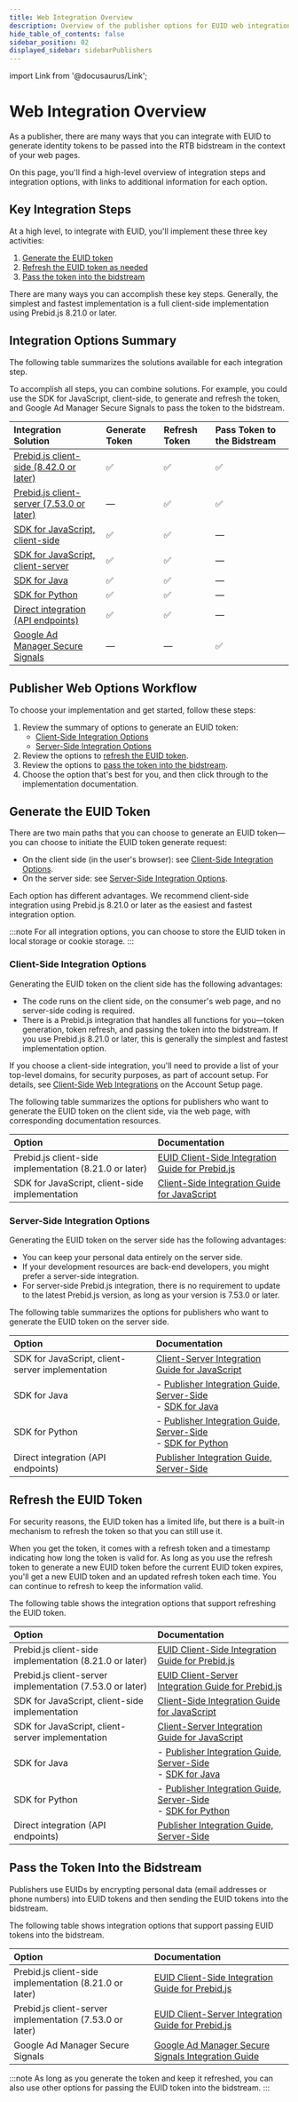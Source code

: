 ```yaml
---
title: Web Integration Overview
description: Overview of the publisher options for EUID web integration.
hide_table_of_contents: false
sidebar_position: 02
displayed_sidebar: sidebarPublishers
---
```


import Link from '@docusaurus/Link';

# Web Integration Overview

As a publisher, there are many ways that you can integrate with EUID to generate identity tokens to be passed into the RTB <Link href="../ref-info/glossary-uid#gl-bidstream">bidstream</Link> in the context of your web pages.

On this page, you'll find a high-level overview of integration steps and integration options, with links to additional information for each option.

## Key Integration Steps

At a high level, to integrate with EUID, you'll implement these three key activities:

1. [Generate the EUID token](#generate-the-euid-token)
1. [Refresh the EUID token as needed](#refresh-the-euid-token)
1. [Pass the token into the bidstream](#pass-the-token-into-the-bidstream)

There are many ways you can accomplish these key steps. Generally, the simplest and fastest implementation is a full client-side implementation using Prebid.js 8.21.0 or later.

## Integration Options Summary

The following table summarizes the solutions available for each integration step.

To accomplish all steps, you can combine solutions. For example, you could use the SDK for JavaScript, client-side, to generate and refresh the token, and Google Ad Manager Secure Signals to pass the token to the bidstream.

| Integration Solution | Generate Token | Refresh Token |Pass Token to the Bidstream |
| :--- | :--- | :--- | :--- |
| [Prebid.js client-side (8.42.0 or later)](integration-prebid-client-side.md) | &#9989; | &#9989; | &#9989; |
| [Prebid.js client-server (7.53.0 or later)](integration-prebid-client-server.md) | &#8212; | &#9989; | &#9989; |
| [SDK for JavaScript, client-side](integration-javascript-client-side.md) | &#9989; | &#9989; | &#8212; |
| [SDK for JavaScript, client-server](integration-javascript-client-server.md) | &#9989; | &#9989; | &#8212; |
| [SDK for Java](../sdks/sdk-ref-java.md) | &#9989; | &#9989; | &#8212; |
| [SDK for Python](../sdks/sdk-ref-python.md) | &#9989; | &#9989; | &#8212; |
| [Direct integration (API endpoints)](integration-publisher-server-side.md) | &#9989; | &#9989; | &#8212; |
| [Google Ad Manager Secure Signals](integration-google-ss.md) | &#8212; | &#8212; | &#9989; |

<!-- &#9989; = Supported | &#8212; = Not Supported -->

## Publisher Web Options Workflow

To choose your implementation and get started, follow these steps:

1. Review the summary of options to generate an EUID token:
   - [Client-Side Integration Options](#client-side-integration-options)
   - [Server-Side Integration Options](#server-side-integration-options)
1. Review the options to [refresh the EUID token](#refresh-the-euid-token).
1. Review the options to [pass the token into the bidstream](#pass-the-token-into-the-bidstream).
1. Choose the option that's best for you, and then click through to the implementation documentation.

## Generate the EUID Token

There are two main paths that you can choose to generate an EUID token&#8212;you can choose to initiate the EUID token generate request:

- On the client side (in the user's browser): see [Client-Side Integration Options](#client-side-integration-options).
- On the server side: see [Server-Side Integration Options](#server-side-integration-options).

Each option has different advantages. We recommend client-side integration using Prebid.js 8.21.0 or later as the easiest and fastest integration option.

:::note
For all integration options, you can choose to store the EUID token in local storage or cookie storage.
:::

### Client-Side Integration Options

Generating the EUID token on the client side has the following advantages:

- The code runs on the client side, on the consumer's web page, and no server-side coding is required.
- There is a Prebid.js integration that handles all functions for you&#8212;token generation, token refresh, and passing the token into the bidstream. If you use Prebid.js 8.21.0 or later, this is generally the simplest and fastest implementation option.

If you choose a client-side integration, you'll need to provide a list of your top-level domains, for security purposes, as part of account setup. For details, see [Client-Side Web Integrations](../getting-started/gs-account-setup.md#client-side-web-integrations) on the Account Setup page.

The following table summarizes the options for publishers who want to generate the EUID token on the client side, via the web page, with corresponding documentation resources.

| Option | Documentation |
| :--- | :--- |
| Prebid.js client-side implementation (8.21.0 or later) | [EUID Client-Side Integration Guide for Prebid.js](integration-prebid-client-side.md) |
| SDK for JavaScript, client-side implementation | [Client-Side Integration Guide for JavaScript](integration-javascript-client-side.md) |

### Server-Side Integration Options

Generating the EUID token on the server side has the following advantages:

- You can keep your <Link href="../ref-info/glossary-uid#gl-personal-data">personal data</Link> entirely on the server side.
- If your development resources are back-end developers, you might prefer a server-side integration.
- For server-side Prebid.js integration, there is no requirement to update to the latest Prebid.js version, as long as your version is 7.53.0 or later.

The following table summarizes the options for publishers who want to generate the EUID token on the server side.

| Option | Documentation |
| :--- | :--- |
| SDK for JavaScript, client-server implementation | [Client-Server Integration Guide for JavaScript](integration-javascript-client-server.md) |
| SDK for Java | - [Publisher Integration Guide, Server-Side](integration-publisher-server-side.md)<br/>- [SDK for Java](../sdks/sdk-ref-java.md) |
| SDK for Python | - [Publisher Integration Guide, Server-Side](integration-publisher-server-side.md)<br/>- [SDK for Python](../sdks/sdk-ref-python.md)  |
| Direct integration (API endpoints) | [Publisher Integration Guide, Server-Side](integration-publisher-server-side.md) |

## Refresh the EUID Token

For security reasons, the EUID token has a limited life, but there is a built-in mechanism to refresh the token so that you can still use it.

When you get the token, it comes with a refresh token and a timestamp indicating how long the token is valid for. As long as you use the refresh token to generate a new EUID token before the current EUID token expires, you'll get a new EUID token and an updated refresh token each time. You can continue to refresh to keep the information valid.

The following table shows the integration options that support refreshing the EUID token.

| Option | Documentation |
| :--- | :--- |
| Prebid.js client-side implementation (8.21.0 or later) | [EUID Client-Side Integration Guide for Prebid.js](integration-prebid-client-side.md) |
| Prebid.js client-server implementation (7.53.0 or later) | [EUID Client-Server Integration Guide for Prebid.js](integration-prebid-client-server.md) |
| SDK for JavaScript, client-side implementation | [Client-Side Integration Guide for JavaScript](integration-javascript-client-side.md) |
| SDK for JavaScript, client-server implementation | [Client-Server Integration Guide for JavaScript](integration-javascript-client-server.md) |
| SDK for Java | - [Publisher Integration Guide, Server-Side](integration-publisher-server-side.md)<br/>- [SDK for Java](../sdks/sdk-ref-java.md) |
| SDK for Python | - [Publisher Integration Guide, Server-Side](integration-publisher-server-side.md)<br/>- [SDK for Python](../sdks/sdk-ref-python.md)  |
| Direct integration (API endpoints) | [Publisher Integration Guide, Server-Side](integration-publisher-server-side.md) |

## Pass the Token Into the Bidstream

Publishers use EUIDs by encrypting personal data (email addresses or phone numbers) into EUID tokens and then sending the EUID tokens into the bidstream.

The following table shows integration options that support passing EUID tokens into the bidstream.

| Option | Documentation |
| :--- | :--- |
| Prebid.js client-side implementation (8.21.0 or later) | [EUID Client-Side Integration Guide for Prebid.js](integration-prebid-client-side.md) |
| Prebid.js client-server implementation (7.53.0 or later) | [EUID Client-Server Integration Guide for Prebid.js](integration-prebid-client-server.md) |
| Google Ad Manager Secure Signals | [Google Ad Manager Secure Signals Integration Guide](integration-google-ss.md) |

:::note
As long as you generate the token and keep it refreshed, you can also use other options for passing the EUID token into the bidstream.
:::
